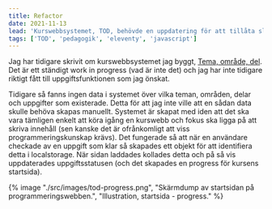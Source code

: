 ```yaml
---
title: Refactor
date: 2021-11-13
lead: 'Kurswebbsystemet, TOD, behövde en uppdatering för att tillåta slutuppgifter. Det var inte tvärenkelt att bara lägga till.'
tags: ['TOD', 'pedagogik', 'eleventy', 'javascript']
---
```


Jag har tidigare skrivit om kurswebbsystemet jag byggt, [Tema, område, del](/tag/tod). Det är ett ständigt work in progress (vad är inte det) och jag har inte tidigare riktigt fått till uppgiftsfunktionen som jag önskat.

Tidigare så fanns ingen data i systemet över vilka teman, områden, delar och uppgifter som existerade. Detta för att jag inte ville att en sådan data skulle behöva skapas manuellt. Systemet är skapat med iden att det ska vara tämligen enkelt att köra igång en kurswebb och fokus ska ligga på att skriva innehåll (sen kanske det är ofrånkomligt att viss programmeringskunskap krävs). Det fungerade så att när en användare checkade av en uppgift som klar så skapades ett objekt för att identifiera detta i localstorage.
När sidan laddades kollades detta och på så vis uppdaterades uppgiftsstatusen (och det skapades en progress för kursens startsida).

{% image "./src/images/tod-progress.png", "Skärmdump av startsidan på programmeringswebben.", "Illustration, startsida - progress." %}



